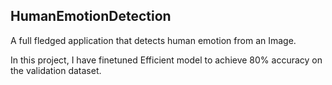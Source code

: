 ## HumanEmotionDetection
A full fledged application that detects human emotion from an Image.

In this project, I have finetuned Efficient model to achieve 80% accuracy on the validation dataset.
